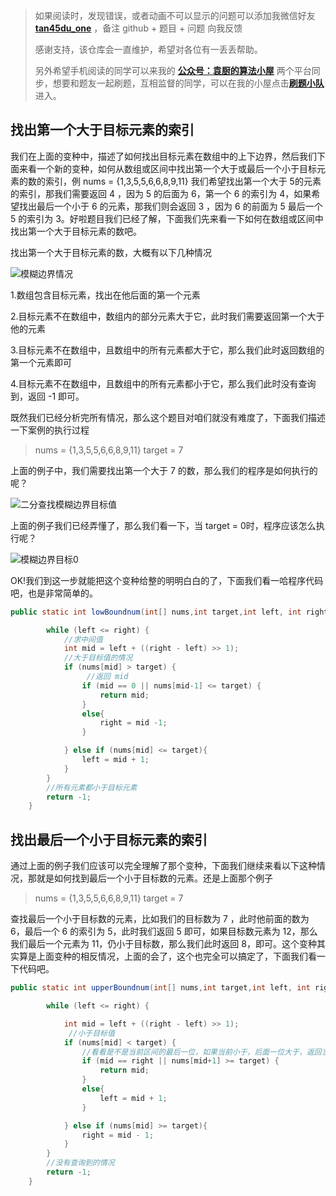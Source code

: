 > 如果阅读时，发现错误，或者动画不可以显示的问题可以添加我微信好友  **[tan45du_one](https://raw.githubusercontent.com/tan45du/tan45du.github.io/master/个人微信.15egrcgqd94w.jpg)** ，备注  github  + 题目 + 问题  向我反馈
>
> 感谢支持，该仓库会一直维护，希望对各位有一丢丢帮助。
>
> 另外希望手机阅读的同学可以来我的 <u>[**公众号：袁厨的算法小屋**](https://raw.githubusercontent.com/tan45du/test/master/微信图片_20210320152235.2pthdebvh1c0.png)</u> 两个平台同步，想要和题友一起刷题，互相监督的同学，可以在我的小屋点击<u>[**刷题小队**](https://raw.githubusercontent.com/tan45du/test/master/微信图片_20210320152235.2pthdebvh1c0.png)</u>进入。 

## 找出第一个大于目标元素的索引

我们在上面的变种中，描述了如何找出目标元素在数组中的上下边界，然后我们下面来看一个新的变种，如何从数组或区间中找出第一个大于或最后一个小于目标元素的数的索引，例 nums = {1,3,5,5,6,6,8,9,11}  我们希望找出第一个大于 5的元素的索引，那我们需要返回 4 ，因为 5 的后面为 6，第一个 6 的索引为 4，如果希望找出最后一个小于 6 的元素，那我们则会返回 3 ，因为 6 的前面为 5 最后一个 5 的索引为 3。好啦题目我们已经了解，下面我们先来看一下如何在数组或区间中找出第一个大于目标元素的数吧。

找出第一个大于目标元素的数，大概有以下几种情况

![模糊边界情况](https://cdn.jsdelivr.net/gh/tan45du/photobed@master/photo/模糊边界情况.4k45gb16fhy0.png)



1.数组包含目标元素，找出在他后面的第一个元素

2.目标元素不在数组中，数组内的部分元素大于它，此时我们需要返回第一个大于他的元素

3.目标元素不在数组中，且数组中的所有元素都大于它，那么我们此时返回数组的第一个元素即可

4.目标元素不在数组中，且数组中的所有元素都小于它，那么我们此时没有查询到，返回 -1 即可。

既然我们已经分析完所有情况，那么这个题目对咱们就没有难度了，下面我们描述一下案例的执行过程

> nums = {1,3,5,5,6,6,8,9,11}      target = 7

上面的例子中，我们需要找出第一个大于 7 的数，那么我们的程序是如何执行的呢？

![二分查找模糊边界目标值](https://cdn.jsdelivr.net/gh/tan45du/photobed@master/photo/二分查找模糊边界目标值.4d27nsldwcy0.png)

上面的例子我们已经弄懂了，那么我们看一下，当 target = 0时，程序应该怎么执行呢？

![模糊边界目标0](https://cdn.jsdelivr.net/gh/tan45du/photobed@master/photo/模糊边界目标0.1n579314c8ao.png)



OK!我们到这一步就能把这个变种给整的明明白白的了，下面我们看一哈程序代码吧，也是非常简单的。



```java
public static int lowBoundnum(int[] nums,int target,int left, int right) {

        while (left <= right) {
            //求中间值
            int mid = left + ((right - left) >> 1);
            //大于目标值的情况
            if (nums[mid] > target) {
                 //返回 mid
                if (mid == 0 || nums[mid-1] <= target) {
                    return mid;
                }
                else{
                    right = mid -1;
                }

            } else if (nums[mid] <= target){
                left = mid + 1;
            }
        }
        //所有元素都小于目标元素
        return -1;
    }
```

## **找出最后一个小于目标元素的索引**

通过上面的例子我们应该可以完全理解了那个变种，下面我们继续来看以下这种情况，那就是如何找到最后一个小于目标数的元素。还是上面那个例子

> nums = {1,3,5,5,6,6,8,9,11}      target = 7

查找最后一个小于目标数的元素，比如我们的目标数为 7 ，此时他前面的数为 6，最后一个 6 的索引为 5，此时我们返回 5 即可，如果目标数元素为 12，那么我们最后一个元素为 11，仍小于目标数，那么我们此时返回 8，即可。这个变种其实算是上面变种的相反情况，上面的会了，这个也完全可以搞定了，下面我们看一下代码吧。

```java
public static int upperBoundnum(int[] nums,int target,int left, int right) {

        while (left <= right) {

            int mid = left + ((right - left) >> 1);
             //小于目标值
            if (nums[mid] < target) {
                //看看是不是当前区间的最后一位，如果当前小于，后面一位大于，返回当前值即可
                if (mid == right || nums[mid+1] >= target) {
                    return mid;
                }
                else{
                    left = mid + 1;
                }

            } else if (nums[mid] >= target){
                right = mid - 1;
            }
        }
        //没有查询到的情况
        return -1;
    }
```

